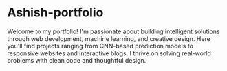 # Ashish-portfolio
Welcome to my portfolio! I'm passionate about building intelligent solutions through web development, machine learning, and creative design. Here you'll find projects ranging from CNN-based prediction models to responsive websites and interactive blogs. I thrive on solving real-world problems with clean code and thoughtful design.

